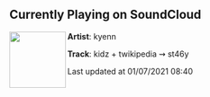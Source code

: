 ## Currently Playing on SoundCloud

[<img align="left" width="100" src="https://i1.sndcdn.com/artworks-A4RstkoMyRFBgF6x-uxPUrQ-t50x50.jpg">](https://soundcloud.com/sirkyenn/kidz-w-twikipedia-st46y)

**Artist**: kyenn 

**Track**: kidz + twikipedia ⇝ st46y

Last updated at 01/07/2021 08:40
